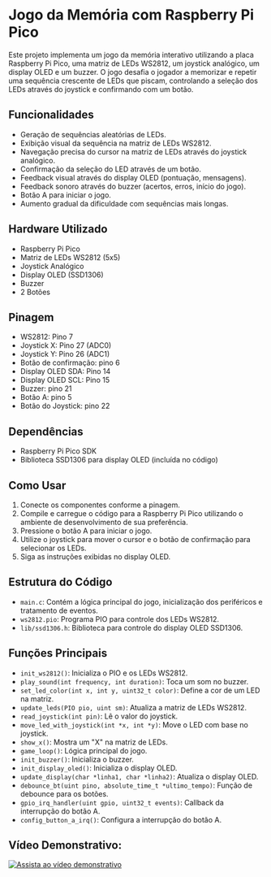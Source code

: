 # Jogo da Memória com Raspberry Pi Pico

Este projeto implementa um jogo da memória interativo utilizando a placa Raspberry Pi Pico, uma matriz de LEDs WS2812, um joystick analógico, um display OLED e um buzzer. O jogo desafia o jogador a memorizar e repetir uma sequência crescente de LEDs que piscam, controlando a seleção dos LEDs através do joystick e confirmando com um botão.

## Funcionalidades

* Geração de sequências aleatórias de LEDs.
* Exibição visual da sequência na matriz de LEDs WS2812.
* Navegação precisa do cursor na matriz de LEDs através do joystick analógico.
* Confirmação da seleção do LED através de um botão.
* Feedback visual através do display OLED (pontuação, mensagens).
* Feedback sonoro através do buzzer (acertos, erros, início do jogo).
* Botão A para iniciar o jogo.
* Aumento gradual da dificuldade com sequências mais longas.

## Hardware Utilizado

* Raspberry Pi Pico
* Matriz de LEDs WS2812 (5x5)
* Joystick Analógico
* Display OLED (SSD1306)
* Buzzer
* 2 Botões

## Pinagem

* WS2812: Pino 7
* Joystick X: Pino 27 (ADC0)
* Joystick Y: Pino 26 (ADC1)
* Botão de confirmação: pino 6
* Display OLED SDA: Pino 14
* Display OLED SCL: Pino 15
* Buzzer: pino 21
* Botão A: pino 5
* Botão do Joystick: pino 22

## Dependências

* Raspberry Pi Pico SDK
* Biblioteca SSD1306 para display OLED (incluída no código)

## Como Usar

1.  Conecte os componentes conforme a pinagem.
2.  Compile e carregue o código para a Raspberry Pi Pico utilizando o ambiente de desenvolvimento de sua preferência.
3.  Pressione o botão A para iniciar o jogo.
4.  Utilize o joystick para mover o cursor e o botão de confirmação para selecionar os LEDs.
5.  Siga as instruções exibidas no display OLED.

## Estrutura do Código

* `main.c`: Contém a lógica principal do jogo, inicialização dos periféricos e tratamento de eventos.
* `ws2812.pio`: Programa PIO para controle dos LEDs WS2812.
* `lib/ssd1306.h`: Biblioteca para controle do display OLED SSD1306.

## Funções Principais

* `init_ws2812()`: Inicializa o PIO e os LEDs WS2812.
* `play_sound(int frequency, int duration)`: Toca um som no buzzer.
* `set_led_color(int x, int y, uint32_t color)`: Define a cor de um LED na matriz.
* `update_leds(PIO pio, uint sm)`: Atualiza a matriz de LEDs WS2812.
* `read_joystick(int pin)`: Lê o valor do joystick.
* `move_led_with_joystick(int *x, int *y)`: Move o LED com base no joystick.
* `show_x()`: Mostra um "X" na matriz de LEDs.
* `game_loop()`: Lógica principal do jogo.
* `init_buzzer()`: Inicializa o buzzer.
* `init_display_oled()`: Inicializa o display OLED.
* `update_display(char *linha1, char *linha2)`: Atualiza o display OLED.
* `debounce_bt(uint pino, absolute_time_t *ultimo_tempo)`: Função de debounce para os botões.
* `gpio_irq_handler(uint gpio, uint32_t events)`: Callback da interrupção do botão A.
* `config_button_a_irq()`: Configura a interrupção do botão A.


## Vídeo Demonstrativo:

[![Assista ao vídeo demonstrativo](https://i.ytimg.com/vi/m4CvZlHNlw0/hq720_2.jpg?sqp=-oaymwEoCJUDENAFSFryq4qpAxoIARUAAIhC0AEB2AEB4gEKCBgQAhgGOAFAAQ==&rs=AOn4CLDEAiMRf0h5bnH_93G-STIvsmkGAQ)](https://www.youtube.com/shorts/m4CvZlHNlw0)
